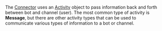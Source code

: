 The [Connector](~/dotnet/bot-builder-dotnet-concepts.md#connector) uses an <a href="/dotnet/api/microsoft.bot.connector.activity" target="_blank">Activity</a> object to pass information back and forth between bot and channel (user). 
The most common type of activity is **Message**, but there are other activity types that can be used to communicate various types of information to a bot or channel. 
